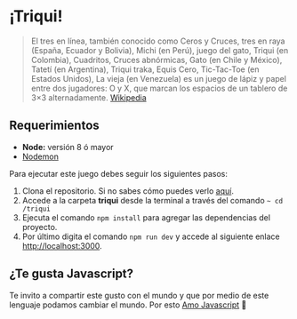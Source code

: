# ¡Triqui!

> El tres en línea, también conocido como Ceros y Cruces, tres en raya (España, Ecuador y Bolivia), Michi (en Perú), juego del gato, Triqui (en Colombia), Cuadritos, Cruces abnórmicas, Gato (en Chile y México), Tatetí (en Argentina), Triqui traka, Equis Cero, Tic-Tac-Toe (en Estados Unidos), La vieja (en Venezuela) es un juego de lápiz y papel entre dos jugadores: O y X, que marcan los espacios de un tablero de 3×3 alternadamente. [Wikipedia](https://es.wikipedia.org/wiki/Tres_en_l%C3%ADnea)

## Requerimientos

* **Node:** versión 8 ó mayor
* [Nodemon](https://www.npmjs.com/package/nodemon)

Para ejecutar este juego debes seguir los siguientes pasos:

1. Clona el repositorio. Si no sabes cómo puedes verlo [aquí](https://git-scm.com/book/es/v1/Fundamentos-de-Git-Obteniendo-un-repositorio-Git#Clonando-un-repositorio-existente).
2. Accede a la carpeta **triqui** desde la terminal a través del comando `~ cd /triqui`
3. Ejecuta el comando `npm install` para agregar las dependencias del proyecto.
4. Por último digita el comando `npm run dev` y accede al siguiente enlace [http://localhost:3000](http://localhost:3000).

## ¿Te gusta Javascript?

Te invito a compartir este gusto con el mundo y que por medio de este lenguaje podamos cambiar el mundo. Por esto [Amo Javascript](https://twitter.com/Noverflow/status/1086372660978814980) :yellow_heart:
